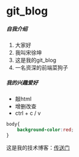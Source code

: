 # git_blog

##### 自我介绍
1. 大家好
2. 我叫宋徐坤
3. 这是我的git_blog
4. 一名资深的前端菜狗子

##### 我的兴趣爱好
* 敲html
* 增删改查
* ctrl + c / v


```css
body{
	background-color:red;
}
```

这是我的技术博客：[传送门](https://blog.csdn.net/Marker__)